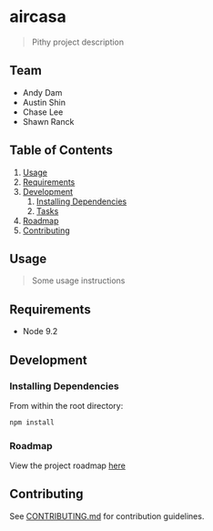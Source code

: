 # aircasa

> Pithy project description

## Team

* Andy Dam
* Austin Shin
* Chase Lee
* Shawn Ranck

## Table of Contents

1. [Usage](#Usage)
1. [Requirements](#requirements)
1. [Development](#development)
   1. [Installing Dependencies](#installing-dependencies)
   1. [Tasks](#tasks)
1. [Roadmap](#roadmap)
1. [Contributing](#contributing)

## Usage

> Some usage instructions

## Requirements

* Node 9.2

## Development

### Installing Dependencies

From within the root directory:

```sh
npm install
```

### Roadmap

View the project roadmap [here](LINK_TO_DOC)

## Contributing

See [CONTRIBUTING.md](CONTRIBUTING.md) for contribution guidelines.
